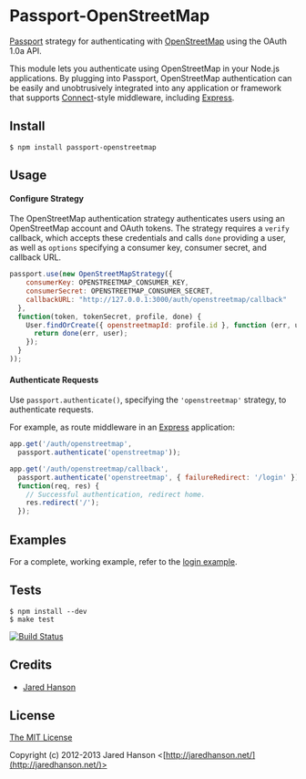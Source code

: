 # Passport-OpenStreetMap

[Passport](https://github.com/jaredhanson/passport) strategy for authenticating
with [OpenStreetMap](http://www.openstreetmap.org/) using the OAuth 1.0a API.

This module lets you authenticate using OpenStreetMap in your Node.js applications.
By plugging into Passport, OpenStreetMap authentication can be easily and
unobtrusively integrated into any application or framework that supports
[Connect](http://www.senchalabs.org/connect/)-style middleware, including
[Express](http://expressjs.com/).

## Install

    $ npm install passport-openstreetmap

## Usage

#### Configure Strategy

The OpenStreetMap authentication strategy authenticates users using an
OpenStreetMap account and OAuth tokens.  The strategy requires a `verify`
callback, which accepts these credentials and calls `done` providing a user, as
well as `options` specifying a consumer key, consumer secret, and callback URL.

```js
passport.use(new OpenStreetMapStrategy({
    consumerKey: OPENSTREETMAP_CONSUMER_KEY,
    consumerSecret: OPENSTREETMAP_CONSUMER_SECRET,
    callbackURL: "http://127.0.0.1:3000/auth/openstreetmap/callback"
  },
  function(token, tokenSecret, profile, done) {
    User.findOrCreate({ openstreetmapId: profile.id }, function (err, user) {
      return done(err, user);
    });
  }
));
```

#### Authenticate Requests

Use `passport.authenticate()`, specifying the `'openstreetmap'` strategy, to
authenticate requests.

For example, as route middleware in an [Express](http://expressjs.com/)
application:

```js
app.get('/auth/openstreetmap',
  passport.authenticate('openstreetmap'));

app.get('/auth/openstreetmap/callback', 
  passport.authenticate('openstreetmap', { failureRedirect: '/login' }),
  function(req, res) {
    // Successful authentication, redirect home.
    res.redirect('/');
  });
```

## Examples

For a complete, working example, refer to the [login example](https://github.com/jaredhanson/passport-openstreetmap/tree/master/examples/login).

## Tests

    $ npm install --dev
    $ make test

[![Build Status](https://secure.travis-ci.org/jaredhanson/passport-openstreetmap.png)](http://travis-ci.org/jaredhanson/passport-openstreetmap)

## Credits

  - [Jared Hanson](http://github.com/jaredhanson)

## License

[The MIT License](http://opensource.org/licenses/MIT)

Copyright (c) 2012-2013 Jared Hanson <[http://jaredhanson.net/](http://jaredhanson.net/)>
